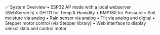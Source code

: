 ✅ System Overview
•	ESP32 AP mode with a local webserver (WebServer.h)
•	DHT11 for Temp & Humidity
•	BMP180 for Pressure
•	Soil moisture via analog
•	Rain sensor via analog
•	Tilt via analog and digital
•	Stepper motor control (via Stepper library)
•	Web interface to display sensor data and control motor

